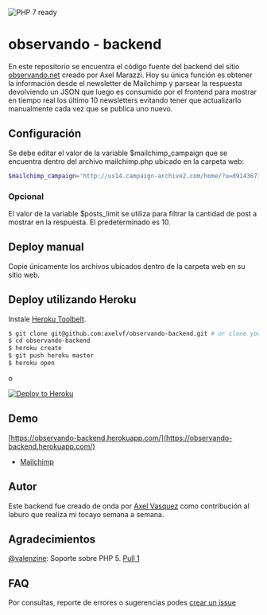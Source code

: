 ![PHP 7 ready](https://freelance.axelvf.com.ar/badges/php7-supported.svg)

# observando - backend

En este repositorio se encuentra el código fuente del backend del sitio [observando.net](https://observando.net) creado por Axel Marazzi.
Hoy su única función es obtener la información desde el newsletter de Mailchimp y parsear la respuesta devolviendo un JSON que luego es consumido por el frontend para mostrar en tiempo real los último 10 newsletters evitando tener que actualizarlo manualmente cada vez que se publica uno nuevo. 

## Configuración
Se debe editar el valor de la variable $mailchimp_campaign que se encuentra dentro del archivo mailchimp.php ubicado en la carpeta web:
```php
$mailchimp_campaign='http://us14.campaign-archive2.com/home/?u=d914367325f70121f44ffcafb&id=1d2d0d3d76';
```
### Opcional
El valor de la variable $posts_limit se utiliza para filtrar la cantidad de post a mostrar en la respuesta. El predeterminado es 10.

## Deploy manual
Copie únicamente los archivos ubicados dentro de la carpeta web en su sitio web.

## Deploy utilizando Heroku

Instale [Heroku Toolbelt](https://toolbelt.heroku.com/).

```sh
$ git clone git@github.com:axelvf/observando-backend.git # or clone your own fork
$ cd observando-backend
$ heroku create
$ git push heroku master
$ heroku open
```

o

[![Deploy to Heroku](https://www.herokucdn.com/deploy/button.png)](https://heroku.com/deploy)

## Demo
[https://observando-backend.herokuapp.com/](https://observando-backend.herokuapp.com/)

* [Mailchimp](https://observando-backend.herokuapp.com/mailchimp.php)

## Autor
Este backend fue creado de onda por [Axel Vasquez](https://axelvf.com.ar) como contribución al laburo que realiza mi tocayo semana a semana.

## Agradecimientos
[@valenzine](https://github.com/valenzine/observando-backend): Soporte sobre PHP 5. [Pull 1](https://github.com/axelvf/observando-backend/pull/1)

## FAQ
Por consultas, reporte de errores o sugerencias podes [crear un issue](https://github.com/axelvf/observando-backend/issues)
